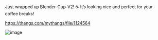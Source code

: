 Just wrapped up Blender-Cup-V2! ☕️ It’s looking nice and perfect for your coffee breaks!

https://thangs.com/mythangs/file/1124564

![image](https://github.com/user-attachments/assets/7c9d7991-1371-4516-9ecc-d26963e8a4f4)
